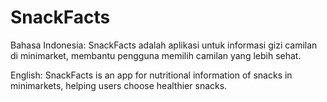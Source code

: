 # SnackFacts

Bahasa Indonesia:
SnackFacts adalah aplikasi untuk informasi gizi camilan di minimarket, membantu pengguna memilih camilan yang lebih sehat.

English:
SnackFacts is an app for nutritional information of snacks in minimarkets, helping users choose healthier snacks.
